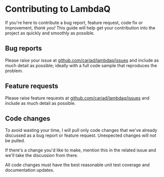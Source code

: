 # Contributing to LambdaQ

If you're here to contribute a bug report, feature request, code fix or improvement, _thank you!_ This guide will help get your contribution into the project as quickly and smoothly as possible.

## Bug reports

Please raise your issue at [github.com/cariad/lambdaq/issues](https://github.com/cariad/lambdaq/issues) and include as much detail as possible; ideally with a full code sample that reproduces the problem.

## Feature requests

Please raise feature requests at [github.com/cariad/lambdaq/issues](https://github.com/cariad/lambdaq/issues) and include as much detail as possible.

## Code changes

To avoid wasting your time, I will pull only code changes that we've already discussed as a bug report or feature request. Unexpected changes will not be pulled.

If there's a change you'd like to make, mention this in the related issue and we'll take the discussion from there.

All code changes must have the best reasonable unit test coverage and documentation updates.
